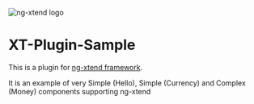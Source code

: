 ![ng-xtend logo](https://dont-code.net/assets/images/logos/logo-xtend-angular-red-small.png)

# XT-Plugin-Sample

This is a plugin for [ng-xtend framework](https://github.com/dont-code/ng-xtend/blob/main/README.md).

It is an example of very Simple (Hello), Simple (Currency) and Complex (Money) components supporting ng-xtend

